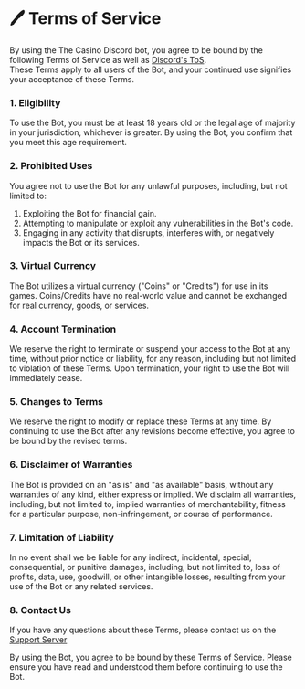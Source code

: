 # 🖊 Terms of Service

By using the The Casino Discord bot, you agree to be bound by the following Terms of Service as well as [Discord's ToS](http://discord.com/tos). \
These Terms apply to all users of the Bot, and your continued use signifies your acceptance of these Terms.

### 1. Eligibility

To use the Bot, you must be at least 18 years old or the legal age of majority in your jurisdiction, whichever is greater. By using the Bot, you confirm that you meet this age requirement.

### 2. Prohibited Uses

You agree not to use the Bot for any unlawful purposes, including, but not limited to:

1. Exploiting the Bot for financial gain.
2. Attempting to manipulate or exploit any vulnerabilities in the Bot's code.
3. Engaging in any activity that disrupts, interferes with, or negatively impacts the Bot or its services.

### 3. Virtual Currency

The Bot utilizes a virtual currency ("Coins" or "Credits") for use in its games. Coins/Credits have no real-world value and cannot be exchanged for real currency, goods, or services.

### 4. Account Termination

We reserve the right to terminate or suspend your access to the Bot at any time, without prior notice or liability, for any reason, including but not limited to violation of these Terms. Upon termination, your right to use the Bot will immediately cease.

### 5. Changes to Terms

We reserve the right to modify or replace these Terms at any time. By continuing to use the Bot after any revisions become effective, you agree to be bound by the revised terms.

### 6. Disclaimer of Warranties

The Bot is provided on an "as is" and "as available" basis, without any warranties of any kind, either express or implied. We disclaim all warranties, including, but not limited to, implied warranties of merchantability, fitness for a particular purpose, non-infringement, or course of performance.

### 7. Limitation of Liability

In no event shall we be liable for any indirect, incidental, special, consequential, or punitive damages, including, but not limited to, loss of profits, data, use, goodwill, or other intangible losses, resulting from your use of the Bot or any related services.

### 8. Contact Us

If you have any questions about these Terms, please contact us on the [Support Server](https://discord.gg/ggUksVN)&#x20;



By using the Bot, you agree to be bound by these Terms of Service. Please ensure you have read and understood them before continuing to use the Bot.
